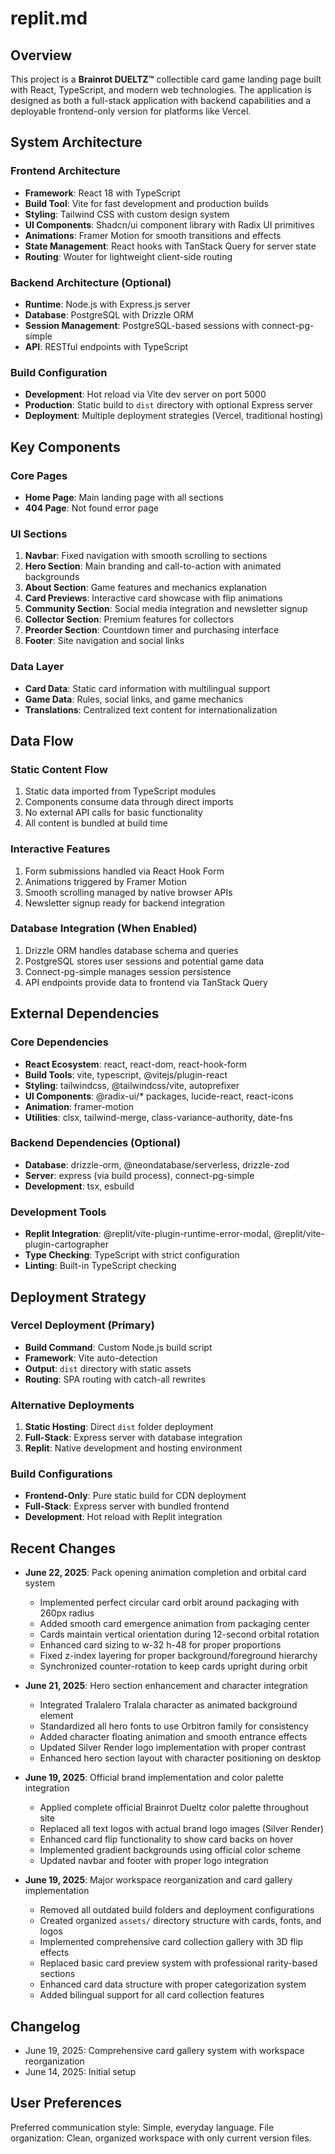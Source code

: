 # replit.md

## Overview

This project is a **Brainrot DUELTZ™** collectible card game landing page built with React, TypeScript, and modern web technologies. The application is designed as both a full-stack application with backend capabilities and a deployable frontend-only version for platforms like Vercel.

## System Architecture

### Frontend Architecture
- **Framework**: React 18 with TypeScript
- **Build Tool**: Vite for fast development and production builds
- **Styling**: Tailwind CSS with custom design system
- **UI Components**: Shadcn/ui component library with Radix UI primitives
- **Animations**: Framer Motion for smooth transitions and effects
- **State Management**: React hooks with TanStack Query for server state
- **Routing**: Wouter for lightweight client-side routing

### Backend Architecture (Optional)
- **Runtime**: Node.js with Express.js server
- **Database**: PostgreSQL with Drizzle ORM
- **Session Management**: PostgreSQL-based sessions with connect-pg-simple
- **API**: RESTful endpoints with TypeScript

### Build Configuration
- **Development**: Hot reload via Vite dev server on port 5000
- **Production**: Static build to `dist` directory with optional Express server
- **Deployment**: Multiple deployment strategies (Vercel, traditional hosting)

## Key Components

### Core Pages
- **Home Page**: Main landing page with all sections
- **404 Page**: Not found error page

### UI Sections
1. **Navbar**: Fixed navigation with smooth scrolling to sections
2. **Hero Section**: Main branding and call-to-action with animated backgrounds
3. **About Section**: Game features and mechanics explanation
4. **Card Previews**: Interactive card showcase with flip animations
5. **Community Section**: Social media integration and newsletter signup
6. **Collector Section**: Premium features for collectors
7. **Preorder Section**: Countdown timer and purchasing interface
8. **Footer**: Site navigation and social links

### Data Layer
- **Card Data**: Static card information with multilingual support
- **Game Data**: Rules, social links, and game mechanics
- **Translations**: Centralized text content for internationalization

## Data Flow

### Static Content Flow
1. Static data imported from TypeScript modules
2. Components consume data through direct imports
3. No external API calls for basic functionality
4. All content is bundled at build time

### Interactive Features
1. Form submissions handled via React Hook Form
2. Animations triggered by Framer Motion
3. Smooth scrolling managed by native browser APIs
4. Newsletter signup ready for backend integration

### Database Integration (When Enabled)
1. Drizzle ORM handles database schema and queries
2. PostgreSQL stores user sessions and potential game data
3. Connect-pg-simple manages session persistence
4. API endpoints provide data to frontend via TanStack Query

## External Dependencies

### Core Dependencies
- **React Ecosystem**: react, react-dom, react-hook-form
- **Build Tools**: vite, typescript, @vitejs/plugin-react
- **Styling**: tailwindcss, @tailwindcss/vite, autoprefixer
- **UI Components**: @radix-ui/* packages, lucide-react, react-icons
- **Animation**: framer-motion
- **Utilities**: clsx, tailwind-merge, class-variance-authority, date-fns

### Backend Dependencies (Optional)
- **Database**: drizzle-orm, @neondatabase/serverless, drizzle-zod
- **Server**: express (via build process), connect-pg-simple
- **Development**: tsx, esbuild

### Development Tools
- **Replit Integration**: @replit/vite-plugin-runtime-error-modal, @replit/vite-plugin-cartographer
- **Type Checking**: TypeScript with strict configuration
- **Linting**: Built-in TypeScript checking

## Deployment Strategy

### Vercel Deployment (Primary)
- **Build Command**: Custom Node.js build script
- **Framework**: Vite auto-detection
- **Output**: `dist` directory with static assets
- **Routing**: SPA routing with catch-all rewrites

### Alternative Deployments
1. **Static Hosting**: Direct `dist` folder deployment
2. **Full-Stack**: Express server with database integration
3. **Replit**: Native development and hosting environment

### Build Configurations
- **Frontend-Only**: Pure static build for CDN deployment
- **Full-Stack**: Express server with bundled frontend
- **Development**: Hot reload with Replit integration

## Recent Changes

- **June 22, 2025**: Pack opening animation completion and orbital card system
  - Implemented perfect circular card orbit around packaging with 260px radius
  - Added smooth card emergence animation from packaging center
  - Cards maintain vertical orientation during 12-second orbital rotation
  - Enhanced card sizing to w-32 h-48 for proper proportions
  - Fixed z-index layering for proper background/foreground hierarchy
  - Synchronized counter-rotation to keep cards upright during orbit

- **June 21, 2025**: Hero section enhancement and character integration
  - Integrated Tralalero Tralala character as animated background element
  - Standardized all hero fonts to use Orbitron family for consistency
  - Added character floating animation and smooth entrance effects
  - Updated Silver Render logo implementation with proper contrast
  - Enhanced hero section layout with character positioning on desktop

- **June 19, 2025**: Official brand implementation and color palette integration
  - Applied complete official Brainrot Dueltz color palette throughout site
  - Replaced all text logos with actual brand logo images (Silver Render)
  - Enhanced card flip functionality to show card backs on hover
  - Implemented gradient backgrounds using official color scheme
  - Updated navbar and footer with proper logo integration

- **June 19, 2025**: Major workspace reorganization and card gallery implementation
  - Removed all outdated build folders and deployment configurations
  - Created organized `assets/` directory structure with cards, fonts, and logos
  - Implemented comprehensive card collection gallery with 3D flip effects
  - Replaced basic card preview system with professional rarity-based sections
  - Enhanced card data structure with proper categorization system
  - Added bilingual support for all card collection features

## Changelog

- June 19, 2025: Comprehensive card gallery system with workspace reorganization
- June 14, 2025: Initial setup

## User Preferences

Preferred communication style: Simple, everyday language.
File organization: Clean, organized workspace with only current version files.